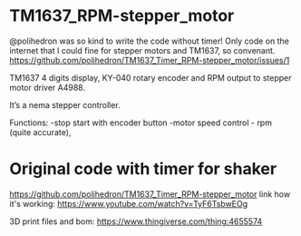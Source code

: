 # TM1637_RPM-stepper_motor
@polihedron  was so kind to write the code without timer! Only code on the internet that I could fine for stepper motors and TM1637, so convenant.
https://github.com/polihedron/TM1637_Timer_RPM-stepper_motor/issues/1

TM1637 4 digits display, KY-040 rotary encoder and RPM output to stepper motor driver A4988.

It’s a nema stepper controller.

Functions:
-stop start with encoder button
-motor speed control - rpm (quite accurate), 

# Original code with timer for shaker
https://github.com/polihedron/TM1637_Timer_RPM-stepper_motor
link how it's working:
https://www.youtube.com/watch?v=TyF6TsbwEOg

3D print files and bom:
https://www.thingiverse.com/thing:4655574
